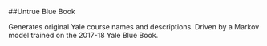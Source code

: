 ##Untrue Blue Book

Generates original Yale course names and descriptions. Driven by a Markov model trained on the 2017-18 Yale Blue Book.